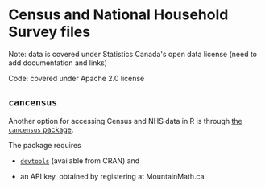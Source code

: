 # Census and National Household Survey files

Note: data is covered under Statistics Canada's open data license (need to add documentation and links)

Code: covered under Apache 2.0 license


## `cancensus`

Another option for accessing Census and NHS data in R is through [the `cancensus` package](https://github.com/mountainMath/cancensus).

The package requires 

* [`devtools`](https://github.com/hadley/devtools) (available from CRAN) and 

* an API key, obtained by registering at MountainMath.ca


